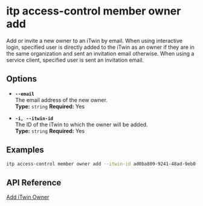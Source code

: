 # itp access-control member owner add

Add or invite a new owner to an iTwin by email. When using interactive login, specified user is directly added to the iTwin as an owner if they are in the same organization and sent an invitation email otherwise. When using a service client, specified user is sent an invitation email.

## Options

- **`--email`**  
  The email address of the new owner.  
  **Type:** `string` **Required:** Yes

- **`-i, --itwin-id`**  
  The ID of the iTwin to which the owner will be added.  
  **Type:** `string` **Required:** Yes

## Examples

```bash
itp access-control member owner add --itwin-id ad0ba809-9241-48ad-9eb0-c8038c1a1d51 --email john.owner@example.com
```

## API Reference

[Add iTwin Owner](https://developer.bentley.com/apis/access-control-v2/operations/add-itwin-owner-member/)